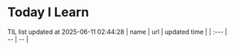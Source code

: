 # Today I Learn 
TIL list updated at 2025-06-11 02:44:28
| name | url | updated time |
| :--- | -- | -- |
